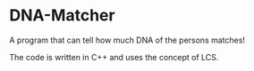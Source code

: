 # DNA-Matcher
A program that can tell how much DNA of the persons matches!

The code is written in C++ and uses the concept of LCS.

